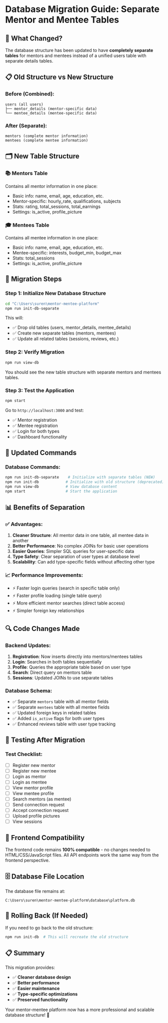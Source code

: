 # Database Migration Guide: Separate Mentor and Mentee Tables

## 🔄 What Changed?

The database structure has been updated to have **completely separate tables** for mentors and mentees instead of a unified users table with separate details tables.

## 📋 **Old Structure vs New Structure**

### **Before (Combined):**
```
users (all users)
├── mentor_details (mentor-specific data)
└── mentee_details (mentee-specific data)
```

### **After (Separate):**
```
mentors (complete mentor information)
mentees (complete mentee information)
```

## 🗂️ **New Table Structure**

### **📚 Mentors Table**
Contains all mentor information in one place:
- Basic info: name, email, age, education, etc.
- Mentor-specific: hourly_rate, qualifications, subjects
- Stats: rating, total_sessions, total_earnings
- Settings: is_active, profile_picture

### **🎓 Mentees Table**
Contains all mentee information in one place:
- Basic info: name, email, age, education, etc.
- Mentee-specific: interests, budget_min, budget_max
- Stats: total_sessions
- Settings: is_active, profile_picture

## 🚀 **Migration Steps**

### **Step 1: Initialize New Database Structure**
```bash
cd "C:\Users\suren\mentor-mentee-platform"
npm run init-db-separate
```

This will:
- ✅ Drop old tables (users, mentor_details, mentee_details)
- ✅ Create new separate tables (mentors, mentees)
- ✅ Update all related tables (sessions, reviews, etc.)

### **Step 2: Verify Migration**
```bash
npm run view-db
```

You should see the new table structure with separate mentors and mentees tables.

### **Step 3: Test the Application**
```bash
npm start
```

Go to `http://localhost:3000` and test:
- ✅ Mentor registration
- ✅ Mentee registration  
- ✅ Login for both types
- ✅ Dashboard functionality

## 🔧 **Updated Commands**

### **Database Commands:**
```bash
npm run init-db-separate    # Initialize with separate tables (NEW)
npm run init-db            # Initialize with old structure (deprecated)
npm run view-db            # View database content
npm start                  # Start the application
```

## 📊 **Benefits of Separation**

### **✅ Advantages:**
1. **Cleaner Structure**: All mentor data in one table, all mentee data in another
2. **Better Performance**: No complex JOINs for basic user operations
3. **Easier Queries**: Simpler SQL queries for user-specific data
4. **Type Safety**: Clear separation of user types at database level
5. **Scalability**: Can add type-specific fields without affecting other type

### **📈 Performance Improvements:**
- ⚡ Faster login queries (search in specific table only)
- ⚡ Faster profile loading (single table query)
- ⚡ More efficient mentor searches (direct table access)
- ⚡ Simpler foreign key relationships

## 🔍 **Code Changes Made**

### **Backend Updates:**
1. **Registration**: Now inserts directly into mentors/mentees tables
2. **Login**: Searches in both tables sequentially
3. **Profile**: Queries the appropriate table based on user type
4. **Search**: Direct query on mentors table
5. **Sessions**: Updated JOINs to use separate tables

### **Database Schema:**
- ✅ Separate `mentors` table with all mentor fields
- ✅ Separate `mentees` table with all mentee fields
- ✅ Updated foreign keys in related tables
- ✅ Added `is_active` flags for both user types
- ✅ Enhanced reviews table with user type tracking

## 🧪 **Testing After Migration**

### **Test Checklist:**
- [ ] Register new mentor
- [ ] Register new mentee  
- [ ] Login as mentor
- [ ] Login as mentee
- [ ] View mentor profile
- [ ] View mentee profile
- [ ] Search mentors (as mentee)
- [ ] Send connection request
- [ ] Accept connection request
- [ ] Upload profile pictures
- [ ] View sessions

## 📱 **Frontend Compatibility**

The frontend code remains **100% compatible** - no changes needed to HTML/CSS/JavaScript files. All API endpoints work the same way from the frontend perspective.

## 🗄️ **Database File Location**

The database file remains at:
```
C:\Users\suren\mentor-mentee-platform\database\platform.db
```

## 🔄 **Rolling Back (If Needed)**

If you need to go back to the old structure:
```bash
npm run init-db  # This will recreate the old structure
```

## 📋 **Summary**

This migration provides:
- ✅ **Cleaner database design**
- ✅ **Better performance**  
- ✅ **Easier maintenance**
- ✅ **Type-specific optimizations**
- ✅ **Preserved functionality**

Your mentor-mentee platform now has a more professional and scalable database structure! 🎉
